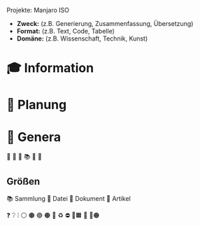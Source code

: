 Projekte: Manjaro ISO

- **Zweck:** (z.B. Generierung, Zusammenfassung, Übersetzung)
- **Format:** (z.B. Text, Code, Tabelle)
- **Domäne:** (z.B. Wissenschaft, Technik, Kunst)

# 🎓 Information
# 📅 Planung
# 🤖 Genera

📕
🔎
📜
📚
📄
📰
## Größen
📚 Sammlung
📜 Datei
📄 Dokument
📰 Artikel

❓
❔
❕
⚪
🟤
🟣
🟠
🔴
♻️
⛔
📅🟧
📅
🔴🟠